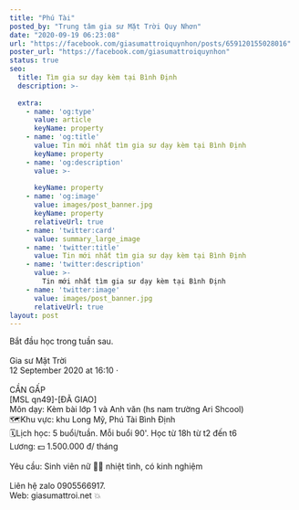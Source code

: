 ```yaml
---
title: "Phú Tài"
posted_by: "Trung tâm gia sư Mặt Trời Quy Nhơn"
date: "2020-09-19 06:23:08"
url: "https://facebook.com/giasumattroiquynhon/posts/659120155028016"
poster_url: "https://facebook.com/giasumattroiquynhon"
status: true
seo:
  title: Tìm gia sư dạy kèm tại Bình Định
  description: >-
    
  extra:
    - name: 'og:type'
      value: article
      keyName: property
    - name: 'og:title'
      value: Tin mới nhất tìm gia sư dạy kèm tại Bình Định
      keyName: property
    - name: 'og:description'
      value: >-
        
      keyName: property
    - name: 'og:image'
      value: images/post_banner.jpg
      keyName: property
      relativeUrl: true
    - name: 'twitter:card'
      value: summary_large_image
    - name: 'twitter:title'
      value: Tin mới nhất tìm gia sư dạy kèm tại Bình Định
    - name: 'twitter:description'
      value: >-
        Tin mới nhất tìm gia sư dạy kèm tại Bình Định
    - name: 'twitter:image'
      value: images/post_banner.jpg
      relativeUrl: true
layout: post
---
```

Bắt đầu học trong tuần sau.<br><br>Gia sư Mặt Trời<br>12 September 2020 at 16:10 ·<br><br>CẦN GẤP<br>[MSL qn49]-[ĐÃ GIAO]<br>Môn dạy: Kèm bài lớp 1 và Anh văn (hs nam trường Ari Shcool)<br>🗺Khu vực: khu Long Mỹ, Phú Tài Bình Định<br>🗓Lịch học: 5 buổi/tuần. Mỗi buổi 90'. Học từ 18h từ t2 đến t6<br>Lương: 💵 1.500.000 đ/ tháng<br><br>Yêu cầu: Sinh viên nữ 👩‍🎓 nhiệt tình, có kinh nghiệm<br><br>Liên hệ zalo 0905566917.<br>Web: giasumattroi.net 💥
